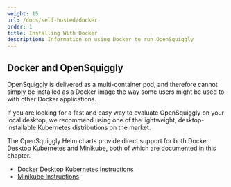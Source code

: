 ```yaml
---
weight: 15
url: /docs/self-hosted/docker
order: 1
title: Installing With Docker
description: Information on using Docker to run OpenSquiggly
---
```

## Docker and OpenSquiggly
OpenSquiggly is delivered as a multi-container pod, and therefore cannot simply
be installed as a Docker image the way some users might be used to with other
Docker applications.

If you are looking for a fast and easy way to evaluate OpenSquiggly on your local
desktop, we recommend using one of the lightweight, desktop-installable Kubernetes
distributions on the market.

The OpenSquiggly Helm charts provide direct support for both Docker Desktop Kubernetes
and Minikube, both of which are documented in this chapter.

* <a href="/docs/self-hosted/k8s/docker-desktop">Docker Desktop Kubernetes Instructions</a>
* <a href="/docs/self-hosted/k8s/minikube">Minikube Instructions</a>